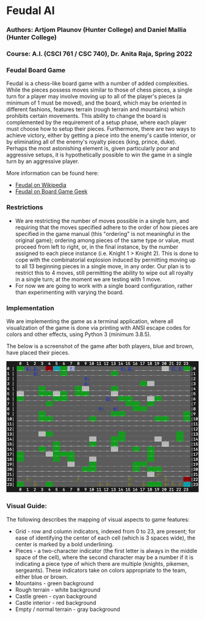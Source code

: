 # Feudal AI
### Authors: Artjom Plaunov (Hunter College) and Daniel Mallia (Hunter College)
### Course: A.I. (CSCI 761 / CSC 740), Dr. Anita Raja, Spring 2022

### Feudal Board Game
Feudal is a chess-like board game with a number of added complexities. While
the pieces possess moves similar to those of chess pieces, a single turn for a
player may involve moving up to all of the player's pieces (a minimum of 1 must
be moved), and the board, which may be oriented in different fashions, features
terrain (rough terrain and mountains) which prohibits certain movements. This
ability to change the board is complemented by the requirement of a setup
phase, where each player must choose how to setup their pieces. Furthermore,
there are two ways to achieve victory, either by getting a piece into the
enemy's castle interior, or by eliminating all of the enemy's royalty pieces
(king, prince, duke). Perhaps the most astonishing element is, given
particularly poor and aggressive setups, it is hypothetically possible to win
the game in a single turn by an aggressive player.

More information can be found here:
- [Feudal on Wikipedia](https://en.wikipedia.org/wiki/Feudal_(game))
- [Feudal on Board Game Geek](https://boardgamegeek.com/boardgame/847/feudal)


### Restrictions
- We are restricting the number of moves possible in a single turn, and
requiring that the moves specified adhere to the order of how pieces are
specified in the game manual (this "ordering" is not meaningful in the
original game); ordering among pieces of the same type or value, must proceed
from left to right, or, in the final instance, by the number assigned to each
piece instance (i.e. Knight 1 > Knight 2). This is done to cope with the
combinatorial explosion induced by permitting moving up to all 13 beginning
pieces in a single move, in any order. Our plan is to restrict this to 4 moves,
still permitting the ability to wipe out all royalty in a single turn; at the
moment we are testing with 1 move.
- For now we are going to work with a single board configuration, rather than experimenting with varying the board.

### Implementation
We are implementing the game as a terminal application, where all visualization
of the game is done via printing with ANSI escape codes for colors and other
effects, using Python 3 (minimum 3.8.5).

The below is a screenshot of the game after both players, blue and brown, have
placed their pieces.

![Setup screenshot](Images/FeudalSetup1.png)


### Visual Guide:
The following describes the mapping of visual aspects to game features:

- Grid - row and column indicators, indexed from 0 to 23, are present; for ease of identifying the center of each cell (which is 3 spaces wide), the center is marked by a bold underlining.
- Pieces - a two-character indicator (the first letter is always in the middle space of the cell), where the second character may be a number if it is indicating a piece type of which there are multiple (knights, pikemen, sergeants). These indicators take on colors appropriate to the team, either blue or brown.
- Mountains - green background
- Rough terrain - white background
- Castle green - cyan background
- Castle interior - red background
- Empty / normal terrain - gray background

